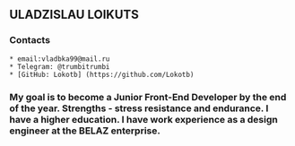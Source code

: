 ## ULADZISLAU LOIKUTS
### Contacts
    * email:vladbka99@mail.ru
    * Telegram: @trumbitrumbi
    * [GitHub: Lokotb] (https://github.com/Lokotb)
### My goal is to become a Junior Front-End Developer by the end of the year. Strengths - stress resistance and endurance. I have a higher education. I have work experience as a design engineer at the BELAZ enterprise.
